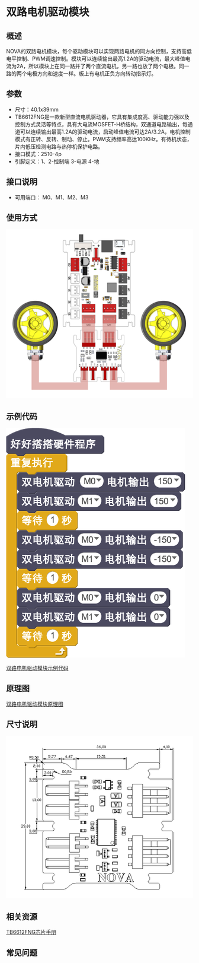 # 双路电机驱动模块

## 概述

NOVA的双路电机模块，每个驱动模块可以实现两路电机的同方向控制，支持高低电平控制、PWM调速控制。模块可以连续输出最高1.2A的驱动电流，最大峰值电流为2A，所以模块上在同一路并了两个直流电机，另一路也放了两个电极。同一路的两个电极方向和速度一样。板上有电机正负方向转动指示灯。

## 参数

* 尺寸：40.1x39mm
* TB6612FNG是一款新型直流电机驱动器，它具有集成度高、驱动能力强以及控制方式灵活等特点，具有大电流MOSFET-H桥结构，双通道电路输出，每通道可以连续输出最高1.2A的驱动电流，启动峰值电流可达2A/3.2A，电机控制模式有正转、反转、制动、停止。PWM支持频率高达100KHz。有待机状态，片内低压检测电路与热停机保护电路。
* 接口模式：2510-4p
* 引脚定义：1、2-控制端 3-电源 4-地

## 接口说明

* 可用端口： M0、M1、M2、M3

## 使用方式

![](../../.gitbook/assets/57.png)

## 示例代码

![](../../.gitbook/assets/58.png)

[双路电机驱动模块示例代码](http://www.haohaodada.com/show.php?id=950085)

## 原理图

[双路电机驱动模块原理图](https://github.com/Haohaodada-official/docs/blob/master/jiao-xue-chan-pin/pdf/yuan-li-tu/双路电机驱动模块.pdf)

## 尺寸说明

![](../../.gitbook/assets/125.png)

## 相关资源

[TB6612FNG芯片手册](https://github.com/Haohaodada-official/docs/blob/master/jiao-xue-chan-pin/pdf/xin-pian-shuo-ming/双路电机-TB6612FNG.PDF)

## 常见问题


